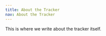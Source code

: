 ```yaml
---
title: About the Tracker
nav: About the Tracker
---
```


This is where we write about the tracker itself.
